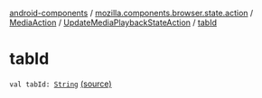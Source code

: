 [android-components](../../../index.md) / [mozilla.components.browser.state.action](../../index.md) / [MediaAction](../index.md) / [UpdateMediaPlaybackStateAction](index.md) / [tabId](./tab-id.md)

# tabId

`val tabId: `[`String`](https://kotlinlang.org/api/latest/jvm/stdlib/kotlin/-string/index.html) [(source)](https://github.com/mozilla-mobile/android-components/blob/master/components/browser/state/src/main/java/mozilla/components/browser/state/action/BrowserAction.kt#L436)